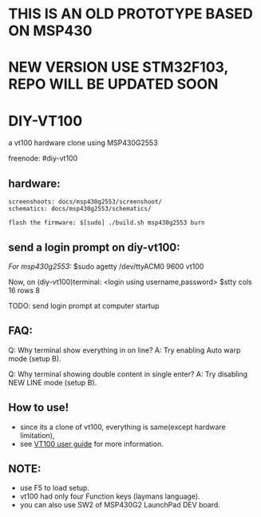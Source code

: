 # **THIS IS AN OLD PROTOTYPE BASED ON MSP430**
# **NEW VERSION USE STM32F103, REPO WILL BE UPDATED SOON**

DIY-VT100
=========

a vt100 hardware clone using MSP430G2553

freenode: #diy-vt100

hardware:
---------
	screenshoots: docs/msp430g2553/screenshoot/
	schematics: docs/msp430g2553/schematics/
	
	flash the firmware: $[sudo] ./build.sh msp430g2553 burn

send a login prompt on diy-vt100:
---------------------------------
*For msp430g2553:*
	$sudo agetty /dev/ttyACM0 9600 vt100
	<sudo part>

Now, on (diy-vt100)terminal:
	<login using username,password>
	$stty cols 16 rows 8

TODO: send login prompt at computer startup

FAQ:
---
Q: Why terminal show everything in on line?
A: Try enabling Auto warp mode (setup B).

Q: Why terminal showing double content in single enter?
A: Try disabling NEW LINE mode (setup B).

How to use!
-----------
* since its a clone of vt100, everything is same(except hardware limitation),
* see [VT100 user guide](http://www.vt100.net/docs/vt100-ug/chapter1.html) for more information.

NOTE:
-----
* use F5 to load setup.
* vt100 had only four Function keys (laymans language).
* you can also use SW2 of MSP430G2 LaunchPad DEV board.
